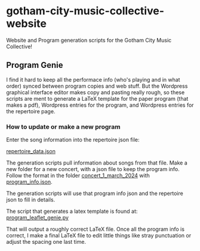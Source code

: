 # gotham-city-music-collective-website
Website and Program generation scripts for the Gotham City Music Collective!

## Program Genie

I find it hard to keep all the performace info (who's playing and in what order) synced between program copies and web stuff.
But the Wordpress graphical interface editor makes copy and pasting really rough, so these scripts are ment to generate
a LaTeX template for the paper program (that makes a pdf), Wordpress entries for the program, and Wordpress entries for the repertoire page.

### How to update or make a new program

Enter the song information into the repertoire json file:

[repertoire_data.json](gcmc_program_genie%2Frepertoire_data.json)

The generation scripts pull information about songs from that file.
Make a new folder for a new concert, with a json file to keep the program info.
Follow the format in the folder [concert_1_march_2024](concert_1_march_2024) with [program_info.json](concert_1_march_2024%2Fprogram_info.json).

The generation scripts will use that program info json and the repertoire json to fill in details.

The script that generates a latex template is found at:
[program_leaflet_genie.py](gcmc_program_genie%2Fprogram_leaflet_genie.py)

That will output a roughly correct LaTeX file.
Once all the program info is correct, I make a final LaTeX file to edit little things like stray punctuation or adjust the spacing one last time.
